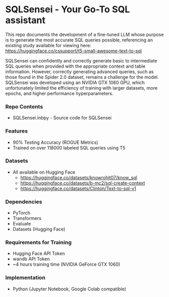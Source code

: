 # SQLSensei - Your Go-To SQL assistant

This repo documents the development of a fine-tuned LLM whose purpose is to generate the most accurate SQL queries possible, referencing an existing study available for viewing here: https://huggingface.co/cssupport/t5-small-awesome-text-to-sql

SQLSensei can confidently and correctly generate basic to intermediate SQL queries when provided with the appropriate context and table information. However, correctly generating advanced queries, such as those found in the Spider 2.0 dataset, remains a challenge for the model. SQLSensei was developed using an NVIDIA GTX 1060 GPU, which unfortunately limited the efficiency of training with larger datasets, more epochs, and higher performance hyperparameters.

### Repo Contents
- SQLSensei.inbpy - Source code for SQLSensei

### Features
- 90% Testing Accuracy (ROGUE Metrics)
- Trained on over 118000 labeled SQL queries using T5

### Datasets
- All available on Hugging Face
  - https://huggingface.co/datasets/knowrohit07/know_sql
  - https://huggingface.co/datasets/b-mc2/sql-create-context
  - https://huggingface.co/datasets/Clinton/Text-to-sql-v1

### Dependencies
- PyTorch
- Transformers
- Evaluate
- Datasets (Hugging Face)

### Requirements for Training
- Hugging Face API Token
- wandb API Token
- ~4 hours training time (NVIDIA GeForce GTX 1060)

### Implementation
- Python (Jupyter Notebook, Google Colab compatible)
